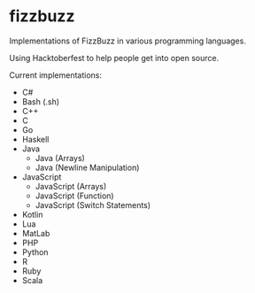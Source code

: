 # fizzbuzz

Implementations of FizzBuzz in various programming languages.

Using Hacktoberfest to help people get into open source.

Current implementations:

- C#
- Bash (.sh)
- C++
- C
- Go
- Haskell
- Java
  - Java (Arrays)
  - Java (Newline Manipulation)
- JavaScript
  - JavaScript (Arrays)
  - JavaScript (Function)
  - JavaScript (Switch Statements)
- Kotlin
- Lua
- MatLab
- PHP
- Python
- R
- Ruby
- Scala
